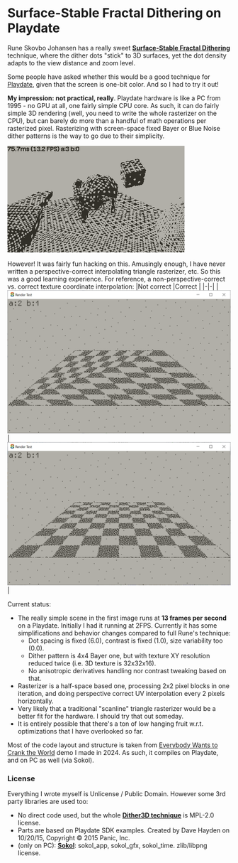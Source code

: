﻿# Surface-Stable Fractal Dithering on Playdate

Rune Skovbo Johansen has a really sweet [**Surface-Stable Fractal Dithering**](https://github.com/runevision/Dither3D)
technique, where the dither dots "stick" to 3D surfaces, yet the dot density adapts to the view distance and zoom
level.

Some people have asked whether this would be a good technique for [Playdate](https://play.date/), given that the screen
is one-bit color. And so I had to try it out!

**My impression: not practical, really**. Playdate hardware is like a PC from 1995 - no GPU at all, one fairly simple CPU
core. As such, it can do fairly simple 3D rendering (well, you need to write the whole rasterizer on the CPU),
but can barely do more than a handful of math operations per rasterized pixel. Rasterizing with screen-space fixed
Bayer or Blue Noise dither patterns is the way to go due to their simplicity.

![Screenshot](/img/250203b-pd-interp_x1.png?raw=true "Screenshot")

However! It was fairly fun hacking on this. Amusingly enough, I have never written a perspective-correct interpolating
triangle rasterizer, etc. So this was a good learning experience. For reference, a non-perspective-correct vs. correct
texture coordinate interpolation:
|Not correct |Correct |
|-|-|
| ![Screenshot](/img/250131b-checker-side.png?raw=true "Screenshot") | ![Screenshot](/img/250131c-checker-side-persp.png?raw=true "Screenshot") |

Current status:
- The really simple scene in the first image runs at **13 frames per second** on a Playdate. Initially I had it running at 2FPS.
  Currently it has some simplifications and behavior changes compared to full Rune's technique:
  - Dot spacing is fixed (6.0), contrast is fixed (1.0), size variability too (0.0).
  - Dither pattern is 4x4 Bayer one, but with texture XY resolution reduced twice (i.e. 3D texture is 32x32x16).
  - No anisotropic derivatives handling nor contrast tweaking based on that.
- Rasterizer is a half-space based one, processing 2x2 pixel blocks in one iteration, and doing perspective
  correct UV interpolation every 2 pixels horizontally.
- Very likely that a traditional "scanline" triangle rasterizer would be a better fit for the
  hardware. I should try that out someday.
- It is entirely possible that there's a ton of low hanging fruit w.r.t. optimizations that I have
  overlooked so far.

Most of the code layout and structure is taken from [Everybody Wants to Crank the World](https://github.com/aras-p/demo-pd-cranktheworld)
demo I made in 2024. As such, it compiles on Playdate, and on PC as well (via Sokol).

### License

Everything I wrote myself is Unlicense / Public Domain. However some 3rd party libraries are used too:
- No direct code used, but the whole [**Dither3D technique**](https://github.com/runevision/Dither3D) is MPL-2.0 license.
- Parts are based on Playdate SDK examples. Created by Dave Hayden on 10/20/15, Copyright © 2015 Panic, Inc.
- (only on PC): [**Sokol**](https://github.com/floooh/sokol): sokol_app, sokol_gfx, sokol_time. zlib/libpng license.
